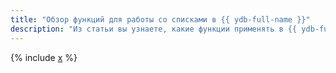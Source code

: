 ```yaml
---
title: "Обзор функций для работы со списками в {{ ydb-full-name }}"
description: "Из статьи вы узнаете, какие функции применять в {{ ydb-full-name }} для работы со списками."
---
```


{% include [x](_includes/list.md) %}
